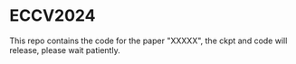 # ECCV2024
This repo contains the code for the paper "XXXXX", the ckpt and code will release, please wait patiently.
